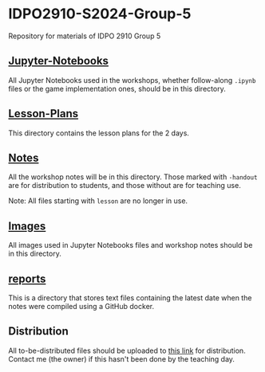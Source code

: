 # IDPO2910-S2024-Group-5
Repository for materials of IDPO 2910 Group 5

## [Jupyter-Notebooks](/Jupyter-Notebooks/)
All Jupyter Notebooks used in the workshops, whether follow-along `.ipynb` files or the game implementation ones, should be in this directory.

## [Lesson-Plans](/Lesson-Plans/)
This directory contains the lesson plans for the 2 days.

## [Notes](/Notes/)
All the workshop notes will be in this directory. Those marked with `-handout` are for distribution to students, and those without are for teaching use.

Note: All files starting with `lesson` are no longer in use.

## [Images](/images/)
All images used in Jupyter Notebooks files and workshop notes should be in this directory.

## [reports](/reports/)
This is a directory that stores text files containing the latest date when the notes were compiled using a GitHub docker.

## Distribution
All to-be-distributed files should be uploaded to [this link](https://bit.ly/ustidpo) for distribution. Contact me (the owner) if this hasn't been done by the teaching day.
